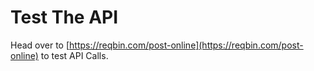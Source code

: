 # Test The API

Head over to [https://reqbin.com/post-online](https://reqbin.com/post-online) to test API Calls.
